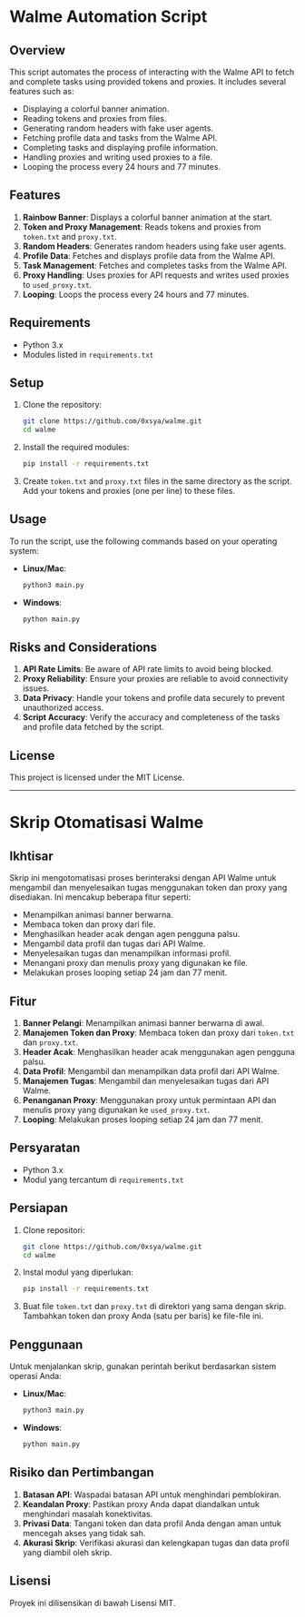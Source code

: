 # Walme Automation Script

## Overview

This script automates the process of interacting with the Walme API to fetch and complete tasks using provided tokens and proxies. It includes several features such as:
- Displaying a colorful banner animation.
- Reading tokens and proxies from files.
- Generating random headers with fake user agents.
- Fetching profile data and tasks from the Walme API.
- Completing tasks and displaying profile information.
- Handling proxies and writing used proxies to a file.
- Looping the process every 24 hours and 77 minutes.

## Features

1. **Rainbow Banner**: Displays a colorful banner animation at the start.
2. **Token and Proxy Management**: Reads tokens and proxies from `token.txt` and `proxy.txt`.
3. **Random Headers**: Generates random headers using fake user agents.
4. **Profile Data**: Fetches and displays profile data from the Walme API.
5. **Task Management**: Fetches and completes tasks from the Walme API.
6. **Proxy Handling**: Uses proxies for API requests and writes used proxies to `used_proxy.txt`.
7. **Looping**: Loops the process every 24 hours and 77 minutes.

## Requirements

- Python 3.x
- Modules listed in `requirements.txt`

## Setup

1. Clone the repository:
   ```sh
   git clone https://github.com/0xsya/walme.git
   cd walme
   ```

2. Install the required modules:
   ```sh
   pip install -r requirements.txt
   ```

3. Create `token.txt` and `proxy.txt` files in the same directory as the script. Add your tokens and proxies (one per line) to these files.

## Usage

To run the script, use the following commands based on your operating system:

- **Linux/Mac**:
  ```sh
  python3 main.py
  ```

- **Windows**:
  ```sh
  python main.py
  ```

## Risks and Considerations

1. **API Rate Limits**: Be aware of API rate limits to avoid being blocked.
2. **Proxy Reliability**: Ensure your proxies are reliable to avoid connectivity issues.
3. **Data Privacy**: Handle your tokens and profile data securely to prevent unauthorized access.
4. **Script Accuracy**: Verify the accuracy and completeness of the tasks and profile data fetched by the script.

## License

This project is licensed under the MIT License.

---

# Skrip Otomatisasi Walme

## Ikhtisar

Skrip ini mengotomatisasi proses berinteraksi dengan API Walme untuk mengambil dan menyelesaikan tugas menggunakan token dan proxy yang disediakan. Ini mencakup beberapa fitur seperti:
- Menampilkan animasi banner berwarna.
- Membaca token dan proxy dari file.
- Menghasilkan header acak dengan agen pengguna palsu.
- Mengambil data profil dan tugas dari API Walme.
- Menyelesaikan tugas dan menampilkan informasi profil.
- Menangani proxy dan menulis proxy yang digunakan ke file.
- Melakukan proses looping setiap 24 jam dan 77 menit.

## Fitur

1. **Banner Pelangi**: Menampilkan animasi banner berwarna di awal.
2. **Manajemen Token dan Proxy**: Membaca token dan proxy dari `token.txt` dan `proxy.txt`.
3. **Header Acak**: Menghasilkan header acak menggunakan agen pengguna palsu.
4. **Data Profil**: Mengambil dan menampilkan data profil dari API Walme.
5. **Manajemen Tugas**: Mengambil dan menyelesaikan tugas dari API Walme.
6. **Penanganan Proxy**: Menggunakan proxy untuk permintaan API dan menulis proxy yang digunakan ke `used_proxy.txt`.
7. **Looping**: Melakukan proses looping setiap 24 jam dan 77 menit.

## Persyaratan

- Python 3.x
- Modul yang tercantum di `requirements.txt`

## Persiapan

1. Clone repositori:
   ```sh
   git clone https://github.com/0xsya/walme.git
   cd walme
   ```

2. Instal modul yang diperlukan:
   ```sh
   pip install -r requirements.txt
   ```

3. Buat file `token.txt` dan `proxy.txt` di direktori yang sama dengan skrip. Tambahkan token dan proxy Anda (satu per baris) ke file-file ini.

## Penggunaan

Untuk menjalankan skrip, gunakan perintah berikut berdasarkan sistem operasi Anda:

- **Linux/Mac**:
  ```sh
  python3 main.py
  ```

- **Windows**:
  ```sh
  python main.py
  ```

## Risiko dan Pertimbangan

1. **Batasan API**: Waspadai batasan API untuk menghindari pemblokiran.
2. **Keandalan Proxy**: Pastikan proxy Anda dapat diandalkan untuk menghindari masalah konektivitas.
3. **Privasi Data**: Tangani token dan data profil Anda dengan aman untuk mencegah akses yang tidak sah.
4. **Akurasi Skrip**: Verifikasi akurasi dan kelengkapan tugas dan data profil yang diambil oleh skrip.

## Lisensi

Proyek ini dilisensikan di bawah Lisensi MIT.
